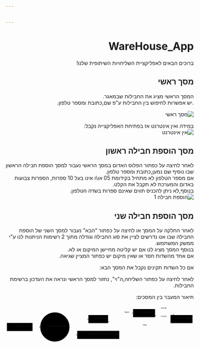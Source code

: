 ```yaml
---


---
```

<h1 dir="rtl" id="ddb">WareHouse_App</h1>
<p dir="rtl">ברוכים הבאים לאפליקציית השליחויות השיתופית שלנו!</p>
<h2 dir="rtl" id="מסך-ראשי">מסך ראשי</h2>
<p dir="rtl">המסך הראשי מציג את החבילות שבמאגר.<br>
.יש אפשרות לחיפוש בין החבילות ע"פ שם,כתובת ומספר טלפון.</p>
<p dir="rtl"><img src="https://github.com/shlomichi1351/WareHouse_App/blob/master/%D7%9E%D7%A1%D7%9A%20%D7%A8%D7%90%D7%A9%D7%99.jpg?raw=true" alt="מסך ראשי"></p>
<p dir="rtl">במידה ואין אינטרנט אז בפתיחת האפליקצייה נקבל:<br>
<img src="https://github.com/shlomichi1351/WareHouse_App/blob/master/%D7%90%D7%99%D7%9F_%D7%90%D7%99%D7%A0%D7%98%D7%A8%D7%A0%D7%98.jpg?raw=true" alt="אין אינטרנט"></p>
<h2 dir="rtl" id="מסך-הוספת-חבילה-ראשון">מסך הוספת חבילה ראשון</h2>
<p dir="rtl">לאחר לחיצה על כפתור הפלוס האדום במסך הראשי נעבור למסך הוספת חבילה הראשון שבו נוסיף שם נמען,כתובת ומספר טלפון.<br>
אם מספר הטלפון לא מתחיל בקידומת 05 או\ו אינו בעל 10 ספרות, הספרות צבועות באדום והמערכת לא תקבל את הקלט.<br>
בנוסף,לא ניתן להכניס תווים שאינם ספרות בשדה הטלפון.<br>
<img src="https://github.com/shlomichi1351/WareHouse_App/blob/master/%D7%94%D7%95%D7%A1%D7%A4%D7%941.jpg?raw=true" alt="הוספת חבילה 1"></p>
<h2 dir="rtl" id="מסך-הוספת-חבילה-שני">מסך הוספת חבילה שני</h2>
<p dir="rtl">לאחר החלקה על המסך או לחיצה על כפתור “הבא” נעבור למסך השני של הוספת החבילה שבו אנו נדרשים לציין את סוג החבילה וגודלה מתוך 2 רשימות הניתנות לנו ע"י ממשק המשתמש.<br>
בנוסף המסך מציג לנו אם יש קליטה מחיישן המיקום או לא.<br>
אם אחד מהשדות חסר או שאין מיקום יש כפתור המציין שגיאה.<br>
<img src="https://github.com/shlomichi1351/WareHouse_App/blob/master/%D7%94%D7%95%D7%A1%D7%A4%D7%942_%D7%9C%D7%90%D7%9E%D7%90%D7%95%D7%A9%D7%A8.jpg?raw=true" alt=""></p>
<p dir="rtl">אם כל השדות תקינים נקבל את המסך הבא:<br>
<img src="https://github.com/shlomichi1351/WareHouse_App/blob/master/%D7%94%D7%95%D7%A1%D7%A4%D7%942%D7%9E%D7%90%D7%95%D7%A9%D7%A8.jpg?raw=true" alt=""></p>
<p dir="rtl">לאחר לחיצה על כפתור השליחה,ה"וי", נחזור למסך הראשי ונראה את העדכון ברשימת החבילות.</p>
<p dir="rtl">תיאור המעבר בין המסכים:</p>
<div class="mermaid" dir="rtl"><svg xmlns="http://www.w3.org/2000/svg" id="mermaid-svg-hC1lquW1J2CWaEJd" width="100%" style="max-width: 1223.4375px;" viewBox="0 0 1223.4375 243.734375"><g transform="translate(-12, -12)"><g class="output"><g class="clusters"></g><g class="edgePaths"><g class="edgePath" style="opacity: 1;"><path class="path" d="M186.75,152.5L211.75,152.5L236.75,152.5" marker-end="url(#arrowhead20877)" style="fill:none"></path><defs><marker id="arrowhead20877" viewBox="0 0 10 10" refX="9" refY="5" markerUnits="strokeWidth" markerWidth="8" markerHeight="6" orient="auto"><path d="M 0 0 L 10 5 L 0 10 z" class="arrowheadPath" style="stroke-width: 1; stroke-dasharray: 1, 0;"></path></marker></defs></g><g class="edgePath" style="opacity: 1;"><path class="path" d="M419.5920189322289,115.15717061758144L452.21875,101.25L550.0703125,101.25" marker-end="url(#arrowhead20878)" style="fill:none"></path><defs><marker id="arrowhead20878" viewBox="0 0 10 10" refX="9" refY="5" markerUnits="strokeWidth" markerWidth="8" markerHeight="6" orient="auto"><path d="M 0 0 L 10 5 L 0 10 z" class="arrowheadPath" style="stroke-width: 1; stroke-dasharray: 1, 0;"></path></marker></defs></g><g class="edgePath" style="opacity: 1;"><path class="path" d="M419.5920189322289,189.84282938241856L452.21875,203.75L477.21875,203.75" marker-end="url(#arrowhead20879)" style="fill:none"></path><defs><marker id="arrowhead20879" viewBox="0 0 10 10" refX="9" refY="5" markerUnits="strokeWidth" markerWidth="8" markerHeight="6" orient="auto"><path d="M 0 0 L 10 5 L 0 10 z" class="arrowheadPath" style="stroke-width: 1; stroke-dasharray: 1, 0;"></path></marker></defs></g><g class="edgePath" style="opacity: 1;"><path class="path" d="M678.1640625,87.59782328419786L795.90625,62.5L840.796875,62.5" marker-end="url(#arrowhead20880)" style="fill:none"></path><defs><marker id="arrowhead20880" viewBox="0 0 10 10" refX="9" refY="5" markerUnits="strokeWidth" markerWidth="8" markerHeight="6" orient="auto"><path d="M 0 0 L 10 5 L 0 10 z" class="arrowheadPath" style="stroke-width: 1; stroke-dasharray: 1, 0;"></path></marker></defs></g><g class="edgePath" style="opacity: 1;"><path class="path" d="M1084.3125,93.90319217196021L1034.1171875,88.75L983.921875,77.92829643888354" marker-end="url(#arrowhead20881)" style="fill:none"></path><defs><marker id="arrowhead20881" viewBox="0 0 10 10" refX="9" refY="5" markerUnits="strokeWidth" markerWidth="8" markerHeight="6" orient="auto"><path d="M 0 0 L 10 5 L 0 10 z" class="arrowheadPath" style="stroke-width: 1; stroke-dasharray: 1, 0;"></path></marker></defs></g><g class="edgePath" style="opacity: 1;"><path class="path" d="M983.921875,47.07170356111646L1034.1171875,36.25L1106.7035757211538,75" marker-end="url(#arrowhead20882)" style="fill:none"></path><defs><marker id="arrowhead20882" viewBox="0 0 10 10" refX="9" refY="5" markerUnits="strokeWidth" markerWidth="8" markerHeight="6" orient="auto"><path d="M 0 0 L 10 5 L 0 10 z" class="arrowheadPath" style="stroke-width: 1; stroke-dasharray: 1, 0;"></path></marker></defs></g><g class="edgePath" style="opacity: 1;"><path class="path" d="M1084.3125,127.33116778954123L1034.1171875,145.625L912.359375,145.625L795.90625,145.625L678.1640625,116.88394430357987" marker-end="url(#arrowhead20883)" style="fill:none"></path><defs><marker id="arrowhead20883" viewBox="0 0 10 10" refX="9" refY="5" markerUnits="strokeWidth" markerWidth="8" markerHeight="6" orient="auto"><path d="M 0 0 L 10 5 L 0 10 z" class="arrowheadPath" style="stroke-width: 1; stroke-dasharray: 1, 0;"></path></marker></defs></g></g><g class="edgeLabels"><g class="edgeLabel" transform="" style="opacity: 1;"><g transform="translate(0,0)" class="label"><foreignObject width="0" height="0"><div xmlns="http://www.w3.org/1999/xhtml" style="display: inline-block; white-space: nowrap;"><span class="edgeLabel"></span></div></foreignObject></g></g><g class="edgeLabel" transform="" style="opacity: 1;"><g transform="translate(0,0)" class="label"><foreignObject width="0" height="0"><div xmlns="http://www.w3.org/1999/xhtml" style="display: inline-block; white-space: nowrap;"><span class="edgeLabel"></span></div></foreignObject></g></g><g class="edgeLabel" transform="" style="opacity: 1;"><g transform="translate(0,0)" class="label"><foreignObject width="0" height="0"><div xmlns="http://www.w3.org/1999/xhtml" style="display: inline-block; white-space: nowrap;"><span class="edgeLabel"></span></div></foreignObject></g></g><g class="edgeLabel" transform="translate(795.90625,62.5)" style="opacity: 1;"><g transform="translate(-19.890625,-16.25)" class="label"><foreignObject width="39.78515625" height="32.5"><div xmlns="http://www.w3.org/1999/xhtml" style="display: inline-block; white-space: nowrap;"><span class="edgeLabel">הוסף</span></div></foreignObject></g></g><g class="edgeLabel" transform="translate(1034.1171875,88.75)" style="opacity: 1;"><g transform="translate(-25.1953125,-16.25)" class="label"><foreignObject width="50.390625" height="32.5"><div xmlns="http://www.w3.org/1999/xhtml" style="display: inline-block; white-space: nowrap;"><span class="edgeLabel">אחורה</span></div></foreignObject></g></g><g class="edgeLabel" transform="translate(1034.1171875,36.25)" style="opacity: 1;"><g transform="translate(-25.078125,-16.25)" class="label"><foreignObject width="50.15625" height="32.5"><div xmlns="http://www.w3.org/1999/xhtml" style="display: inline-block; white-space: nowrap;"><span class="edgeLabel">קדימה</span></div></foreignObject></g></g><g class="edgeLabel" transform="translate(912.359375,145.625)" style="opacity: 1;"><g transform="translate(-17.5546875,-16.25)" class="label"><foreignObject width="35.1171875" height="32.5"><div xmlns="http://www.w3.org/1999/xhtml" style="display: inline-block; white-space: nowrap;"><span class="edgeLabel">שלח</span></div></foreignObject></g></g></g><g class="nodes"><g class="node" id="Z" transform="translate(103.375,152.5)" style="opacity: 1;"><rect rx="0" ry="0" x="-83.375" y="-26.25" width="166.75" height="52.5"></rect><g class="label" transform="translate(0,0)"><g transform="translate(-73.375,-16.25)"><foreignObject width="146.7578125" height="32.5"><div xmlns="http://www.w3.org/1999/xhtml" style="display: inline-block; white-space: nowrap;">הפעלת האפליקציה</div></foreignObject></g></g></g><g class="node" id="Y" transform="translate(331.984375,152.5)" style="opacity: 1;"><circle x="-95.234375" y="-26.25" r="95.234375"></circle><g class="label" transform="translate(0,0)"><g transform="translate(-85.234375,-16.25)"><foreignObject width="170.46875" height="32.5"><div xmlns="http://www.w3.org/1999/xhtml" style="display: inline-block; white-space: nowrap;">בדיקה אם יש אינטרנט</div></foreignObject></g></g></g><g class="node" id="A" transform="translate(614.1171875,101.25)" style="opacity: 1;"><rect rx="0" ry="0" x="-64.046875" y="-26.25" width="128.09375" height="52.5"></rect><g class="label" transform="translate(0,0)"><g transform="translate(-54.046875,-16.25)"><foreignObject width="108.10546875" height="32.5"><div xmlns="http://www.w3.org/1999/xhtml" style="display: inline-block; white-space: nowrap;">תצוגת חבילות</div></foreignObject></g></g></g><g class="node" id="X" transform="translate(614.1171875,203.75)" style="opacity: 1;"><rect rx="0" ry="0" x="-136.8984375" y="-26.25" width="273.796875" height="52.5"></rect><g class="label" transform="translate(0,0)"><g transform="translate(-126.8984375,-16.25)"><foreignObject width="253.80859375" height="32.5"><div xmlns="http://www.w3.org/1999/xhtml" style="display: inline-block; white-space: nowrap;">מסך המציין שאין חיבור לאינטרנט</div></foreignObject></g></g></g><g class="node" id="B" transform="translate(912.359375,62.5)" style="opacity: 1;"><rect rx="0" ry="0" x="-71.5625" y="-26.25" width="143.125" height="52.5"></rect><g class="label" transform="translate(0,0)"><g transform="translate(-61.5625,-16.25)"><foreignObject width="123.125" height="32.5"><div xmlns="http://www.w3.org/1999/xhtml" style="display: inline-block; white-space: nowrap;">הוספת חבילה 1</div></foreignObject></g></g></g><g class="node" id="C" transform="translate(1155.875,101.25)" style="opacity: 1;"><rect rx="0" ry="0" x="-71.5625" y="-26.25" width="143.125" height="52.5"></rect><g class="label" transform="translate(0,0)"><g transform="translate(-61.5625,-16.25)"><foreignObject width="123.125" height="32.5"><div xmlns="http://www.w3.org/1999/xhtml" style="display: inline-block; white-space: nowrap;">הוספת חבילה 2</div></foreignObject></g></g></g></g></g></g></svg></div>
